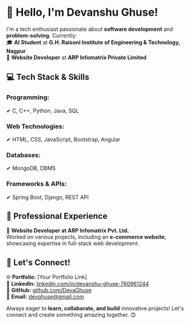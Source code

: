 # 👋 Hello, I'm Devanshu Ghuse!  

I'm a tech enthusiast passionate about **software development** and **problem-solving**. Currently:  
🎓 **AI Student** at **G.H. Raisoni Institute of Engineering & Technology, Nagpur**  
💼 **Website Developer** at **ARP Infomatrix Private Limited**  

## 💻 Tech Stack & Skills  

### **Programming:**  
✔ C, C++, Python, Java, SQL  

### **Web Technologies:**  
✔ HTML, CSS, JavaScript, Bootstrap, Angular  

### **Databases:**  
✔ MongoDB, DBMS  

### **Frameworks & APIs:**  
✔ Spring Boot, Django, REST API  

## 🚀 Professional Experience  

🔹 **Website Developer at ARP Infomatrix Pvt. Ltd.**  
Worked on various projects, including an **e-commerce website**, showcasing expertise in full-stack web development.  

## 📌 Let's Connect!  

🌐 **Portfolio:** [Your Portfolio Link]  
💼 **LinkedIn:** [linkedin.com/in/devanshu-ghuse-760961244](https://www.linkedin.com/in/devanshu-ghuse-760961244/)  
📂 **GitHub:** [github.com/DevaGhuse](https://github.com/DevaGhuse)  
📩 **Email:** [devghuse@gmail.com](mailto:devghuse@gmail.com)  

Always eager to **learn, collaborate, and build** innovative projects! Let's connect and create something amazing together. 😊  
